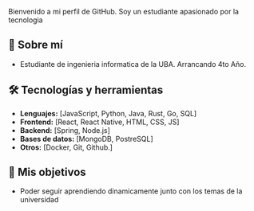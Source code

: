 Bienvenido a mi perfil de GitHub. Soy un estudiante apasionado por la tecnologia

## 🚀 Sobre mí
- Estudiante de ingenieria informatica de la UBA. Arrancando 4to Año.

## 🛠️ Tecnologías y herramientas
- **Lenguajes:** [JavaScript, Python, Java, Rust, Go, SQL]
- **Frontend:** [React, React Native, HTML, CSS, JS]
- **Backend:** [Spring, Node.js]
- **Bases de datos:** [MongoDB, PostreSQL]
- **Otros:** [Docker, Git, Github.]

## 🌟 Mis objetivos
- Poder seguir aprendiendo dinamicamente junto con los temas de la universidad


